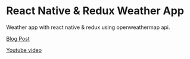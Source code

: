 # React Native & Redux Weather App 

Weather app with react native & redux using openweathermap api.

[Blog Post]()

[Youtube video]()